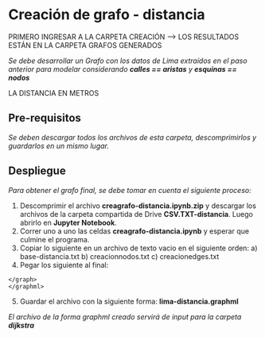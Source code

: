 # Creación de grafo - distancia

PRIMERO INGRESAR A LA CARPETA CREACIÓN --> LOS RESULTADOS ESTÁN EN LA CARPETA GRAFOS GENERADOS

_Se debe desarrollar un Grafo con los datos de Lima extraídos en el paso anterior para modelar considerando **calles == aristas** y **esquinas == nodos**_

LA DISTANCIA EN METROS


## Pre-requisitos

_Se deben descargar todos los archivos de esta carpeta, descomprimirlos y guardarlos en un mismo lugar._

## Despliegue

_Para obtener el grafo final, se debe tomar en cuenta el siguiente proceso:_

1. Descomprimir el archivo **creagrafo-distancia.ipynb.zip** y descargar los archivos de la carpeta compartida de Drive **CSV.TXT-distancia**. Luego abrirlo en **Jupyter Notebook**.
2. Correr uno a uno las celdas  **creagrafo-distancia.ipynb** y esperar que culmine el programa.
3. Copiar lo siguiente en un archivo de texto vacio en el siguiente orden:
    a) base-distancia.txt
    b) creacionnodos.txt
    c) creacionedges.txt
4. Pegar los siguiente al final:
```
</graph>
</graphml>

```
5. Guardar el archivo con la siguiente forma: **lima-distancia.graphml**

_El archivo de la forma graphml creado servirá de input para la carpeta **dijkstra**_
